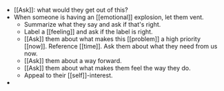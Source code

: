 - [[Ask]]: what would they get out of this?
- When someone is having an [[emotional]] explosion, let them vent.
	- Summarize what they say and ask if that's right.
	- Label a [[feeling]] and ask if the label is right.
	- [[Ask]] them about what makes this [[problem]] a high priority [[now]]. Reference [[time]]. Ask them about what they need from us now.
	- [[Ask]] them about a way forward.
	- [[Ask]] them about what makes them feel the way they do.
	- Appeal to their [[self]]-interest.
-